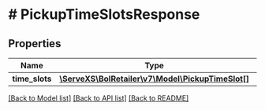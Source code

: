 # # PickupTimeSlotsResponse

## Properties

Name | Type | Description | Notes
------------ | ------------- | ------------- | -------------
**time_slots** | [**\ServeXS\BolRetailer\v7\Model\PickupTimeSlot[]**](PickupTimeSlot.md) |  | [optional]

[[Back to Model list]](../../README.md#models) [[Back to API list]](../../README.md#endpoints) [[Back to README]](../../README.md)
